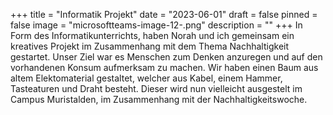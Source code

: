 +++
title = "Informatik Projekt"
date = "2023-06-01"
draft = false
pinned = false
image = "microsoftteams-image-12-.png"
description = ""
+++
In Form des Informatikunterrichts, haben Norah und ich gemeinsam ein kreatives Projekt im Zusammenhang mit dem Thema Nachhaltigkeit gestartet. Unser Ziel war es Menschen zum Denken anzuregen und auf den vorhandenen Konsum aufmerksam zu machen. Wir haben einen Baum aus altem Elektomaterial gestaltet, welcher aus Kabel, einem Hammer, Tasteaturen und Draht besteht. Dieser wird nun vielleicht ausgestelt im Campus Muristalden, im Zusammenhang mit der Nachhaltigkeitswoche.